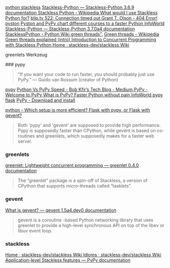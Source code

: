 
[python stackless](https://www.google.com/search?q=python+stackless&ie=UTF-8)
[Stackless-Python — Stackless-Python 3.6.9 documentation ](https://stackless.readthedocs.io/en/3.6-slp/stackless-python.html)
[Stackless Python - Wikipedia ](https://en.wikipedia.org/wiki/Stackless_Python)
[What would I use Stackless Python for?](https://stackoverflow.com/questions/2220645/what-would-i-use-stackless-python-for)
[blip.tv  522: Connection timed out ](http://blip.tv/pycon-us-videos-2009-2010-2011/stackless-python-in-eve-pt-2-1959372)
[Grant T. Olson - 404 Error! ](https://www.grant-olson.net/projects/1970/01/02/introduction-to-stackless-python.html)
[pyston](https://www.google.com/search?q=pyston&ie=UTF-8)
[Pyston and PyPy chart different courses to a faster Python  InfoWorld ](https://www.infoworld.com/article/3095455/pyston-and-pypy-chart-different-courses-to-a-faster-python.html)
[Stackless-Python — Stackless-Python 3.7.0a4 documentation ](https://stackless.readthedocs.io/en/latest/stackless-python.html)
[StacklessPython - Python Wiki ](https://wiki.python.org/moin/StacklessPython)
[green threads".](https://www.google.com/search?q=green+threads%22.&ie=UTF-8)
[Green threads - Wikipedia ](https://en.wikipedia.org/wiki/Green_threads)
[Green threads explained (intro) ](https://c9x.me/articles/gthreads/intro.html)
[Introduction to Concurrent Programming with Stackless Python ](https://www.grant-olson.net/files/why_stackless.html)
[Home · stackless-dev/stackless Wiki ](https://github.com/stackless-dev/stackless/wiki)

greenlets Werkzeug

### pypy

>“If you want your code to run faster, you should probably just use PyPy.” — Guido van Rossum (creator of Python)

[pypy](https://www.google.com/search?q=pypy&ie=UTF-8)
[Python Vs PyPy Speed - Bob Kfir’s Tech Blog - Medium ](https://medium.com/bob-kfir-tech/python-vs-pypy-speed-158f12c48fa3)
[PyPy - Welcome to PyPy ](http://pypy.org/)
[What is PyPy? Faster Python without pain  InfoWorld ](https://www.infoworld.com/article/3385127/what-is-pypy-faster-python-without-pain.html)
[pypy flask](https://www.google.com/search?q=pypy+flask&ved=2ahUKEwihnKOMvebmAhXC4nMBHTkbCnEQ1QIoA3oECBAQBA)
[PyPy - Download and install ](http://pypy.org/download.html)

[python - Which setup is more efficient? Flask with pypy, or Flask with gevent?](https://stackoverflow.com/questions/14294643/which-setup-is-more-efficient-flask-with-pypy-or-flask-with-gevent)
>Both 'pypy' and 'gevent' are supposed to provide high performance. Pypy is supposedly faster than CPython, while gevent is based on co-routines and greenlets, which supposedly makes for a faster web server.

### greenlets

[greenlet: Lightweight concurrent programming — greenlet 0.4.0 documentation ](https://greenlet.readthedocs.io/en/latest/)
> The “greenlet” package is a spin-off of Stackless, a version of CPython that supports micro-threads called “tasklets”. 

### gevent

[What is gevent? — gevent 1.5a4.dev0 documentation ](http://www.gevent.org/)
>gevent is a coroutine -based Python networking library that uses greenlet to provide a high-level synchronous API on top of the libev or libuv event loop.


### stackless

[Home · stackless-dev/stackless Wiki ](https://github.com/stackless-dev/stackless/wiki)
[Idioms · stackless-dev/stackless Wiki ](https://github.com/stackless-dev/stackless/wiki/Idioms)
[Application-level Stackless features — PyPy documentation ](https://pypy.readthedocs.io/en/latest/stackless.html#greenlets)
